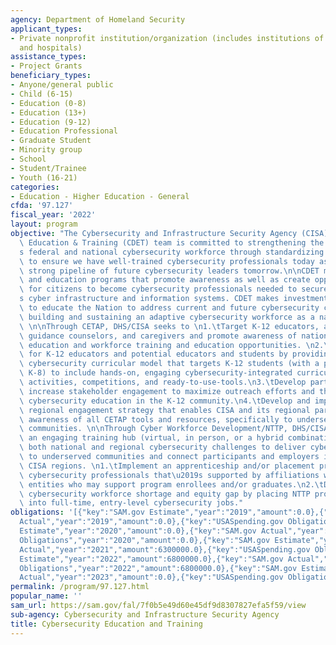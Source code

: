 ```yaml
---
agency: Department of Homeland Security
applicant_types:
- Private nonprofit institution/organization (includes institutions of higher education
  and hospitals)
assistance_types:
- Project Grants
beneficiary_types:
- Anyone/general public
- Child (6-15)
- Education (0-8)
- Education (13+)
- Education (9-12)
- Education Professional
- Graduate Student
- Minority group
- School
- Student/Trainee
- Youth (16-21)
categories:
- Education - Higher Education - General
cfda: '97.127'
fiscal_year: '2022'
layout: program
objective: "The Cybersecurity and Infrastructure Security Agency (CISA), Cyber Defense\
  \ Education & Training (CDET) team is committed to strengthening the nation\u2019\
  s federal and national cybersecurity workforce through standardizing roles and helping\
  \ to ensure we have well-trained cybersecurity professionals today as well as a\
  \ strong pipeline of future cybersecurity leaders tomorrow.\n\nCDET manages training\
  \ and education programs that promote awareness as well as create opportunities\
  \ for citizens to become cybersecurity professionals needed to secure the nation\u2019\
  s cyber infrastructure and information systems. CDET makes investments in resources\
  \ to educate the Nation to address current and future cybersecurity challenges by\
  \ building and sustaining an adaptive cybersecurity workforce as a national asset.\
  \ \n\nThrough CETAP, DHS/CISA seeks to \n1.\tTarget K-12 educators, administrators,\
  \ guidance counselors, and caregivers and promote awareness of national cybersecurity\
  \ education and workforce training and education opportunities. \n2.\tCreate pathways\
  \ for K-12 educators and potential educators and students by providing an adaptable\
  \ cybersecurity curricular model that targets K-12 students (with a priority toward\
  \ K-8) to include hands-on, engaging cybersecurity-integrated curriculum, gamified\
  \ activities, competitions, and ready-to-use-tools.\n3.\tDevelop partnerships and\
  \ increase stakeholder engagement to maximize outreach efforts and the impact of\
  \ cybersecurity education in the K-12 community.\n4.\tDevelop and implement a comprehensive\
  \ regional engagement strategy that enables CISA and its regional partners to increase\
  \ awareness of all CETAP tools and resources, specifically to underserved and underrepresented\
  \ communities. \n\nThrough Cyber Workforce Development/NTTP, DHS/CISA seeks to Implement\
  \ an engaging training hub (virtual, in person, or a hybrid combination) covering\
  \ both national and regional cybersecurity challenges to deliver cybersecurity training\
  \ to underserved communities and connect participants and employers in one or more\
  \ CISA regions. \n1.\tImplement an apprenticeship and/or placement program for entry-level\
  \ cybersecurity professionals that\u2019s supported by affiliations with cybersecurity\
  \ entities who may support program enrollees and/or graduates.\n2.\tDecrease the\
  \ cybersecurity workforce shortage and equity gap by placing NTTP program graduates\
  \ into full-time, entry-level cybersecurity jobs."
obligations: '[{"key":"SAM.gov Estimate","year":"2019","amount":0.0},{"key":"SAM.gov
  Actual","year":"2019","amount":0.0},{"key":"USASpending.gov Obligations","year":"2019","amount":4300000.0},{"key":"SAM.gov
  Estimate","year":"2020","amount":0.0},{"key":"SAM.gov Actual","year":"2020","amount":0.0},{"key":"USASpending.gov
  Obligations","year":"2020","amount":0.0},{"key":"SAM.gov Estimate","year":"2021","amount":2000000.0},{"key":"SAM.gov
  Actual","year":"2021","amount":6300000.0},{"key":"USASpending.gov Obligations","year":"2021","amount":8000000.0},{"key":"SAM.gov
  Estimate","year":"2022","amount":6800000.0},{"key":"SAM.gov Actual","year":"2022","amount":6800000.0},{"key":"USASpending.gov
  Obligations","year":"2022","amount":6800000.0},{"key":"SAM.gov Estimate","year":"2023","amount":9800000.0},{"key":"SAM.gov
  Actual","year":"2023","amount":0.0},{"key":"USASpending.gov Obligations","year":"2023","amount":0.0}]'
permalink: /program/97.127.html
popular_name: ''
sam_url: https://sam.gov/fal/7f0b5e49d60e45df9d8307827efa5f59/view
sub-agency: Cybersecurity and Infrastructure Security Agency
title: Cybersecurity Education and Training
---
```

